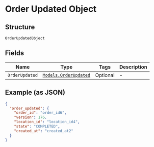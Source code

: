 
# Order Updated Object

## Structure

`OrderUpdatedObject`

## Fields

| Name | Type | Tags | Description |
|  --- | --- | --- | --- |
| `OrderUpdated` | [`Models.OrderUpdated`](/doc/models/order-updated.md) | Optional | - |

## Example (as JSON)

```json
{
  "order_updated": {
    "order_id": "order_id6",
    "version": 176,
    "location_id": "location_id4",
    "state": "COMPLETED",
    "created_at": "created_at2"
  }
}
```

